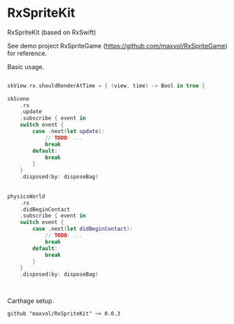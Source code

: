# RxSpriteKit
RxSpriteKit (based on RxSwift)

See demo project RxSpriteGame (https://github.com/maxvol/RxSpriteGame) for reference.

Basic usage.

```swift

skView.rx.shouldRenderAtTime = { (view, time) -> Bool in true }
    
skScene
    .rx
    .update
    .subscribe { event in
    switch event {
        case .next(let update):
            // TODO: ...
            break
        default:
            break
        }
    }
    .disposed(by: disposeBag)
    
    
physicsWorld
    .rx
    .didBeginContact
    .subscribe { event in
    switch event {
        case .next(let didBeginContact):
            // TODO: ...
            break
        default:
            break
        }
    }
    .disposed(by: disposeBag)
    
    
```

Carthage setup.

```
github "maxvol/RxSpriteKit" ~> 0.0.3

```

